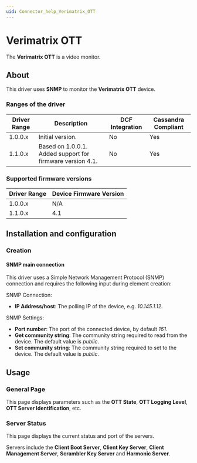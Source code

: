 ```yaml
---
uid: Connector_help_Verimatrix_OTT
---
```


# Verimatrix OTT

The **Verimatrix OTT** is a video monitor.

## About

This driver uses **SNMP** to monitor the **Verimatrix OTT** device.

### Ranges of the driver

| **Driver Range** | **Description**                                           | **DCF Integration** | **Cassandra Compliant** |
|------------------|-----------------------------------------------------------|---------------------|-------------------------|
| 1.0.0.x          | Initial version.                                          | No                  | Yes                     |
| 1.1.0.x          | Based on 1.0.0.1. Added support for firmware version 4.1. | No                  | Yes                     |

### Supported firmware versions

| **Driver Range** | **Device Firmware Version** |
|------------------|-----------------------------|
| 1.0.0.x          | N/A                         |
| 1.1.0.x          | 4.1                         |

## Installation and configuration

### Creation

#### SNMP main connection

This driver uses a Simple Network Management Protocol (SNMP) connection and requires the following input during element creation:

SNMP Connection:

- **IP Address/host**: The polling IP of the device, e.g. *10.145.1.12*.

SNMP Settings:

- **Port number**: The port of the connected device, by default *161*.
- **Get community string**: The community string required to read from the device. The default value is *public*.
- **Set community string**: The community string required to set to the device. The default value is *public*.

## Usage

### General Page

This page displays parameters such as the **OTT State**, **OTT Logging Level**, **OTT Server Identification**, etc.

### Server Status

This page displays the current status and port of the servers.

Servers include the **Client Boot Server**, **Client Key Server**, **Client Management Server**, **Scrambler Key Server** and **Harmonic Server**.

